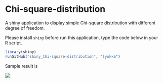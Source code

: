 # Chi-square-distribution

A shiny application to display simple Chi-square distribution with different degree of freedom.


Please install ``shiny`` before run this application, type the code below in your R script.

```R
library(shiny)
runGitHub("shiny_Chi-square-distribution", "lyokka") 
```
Sample result is 

![](/chi-sqaure_sample_result.gif)
